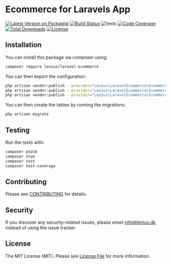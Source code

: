 
# Ecommerce for Laravels App

[![Latest Version on Packagist](https://img.shields.io/packagist/v/lenius/laravel-ecommerce.svg?style=flat-square)](https://packagist.org/packages/lenius/laravel-ecommerce)
[![Build Status](https://travis-ci.org/lenius/laravel-ecommerce.svg)](https://travis-ci.org/lenius/laravel-ecommerce)
![tests](https://github.com/lenius/laravel-ecommerce/workflows/tests/badge.svg?branch=main)
[![Code Coverage](https://scrutinizer-ci.com/g/Lenius/laravel-ecommerce/badges/coverage.png?b=main)](https://scrutinizer-ci.com/g/Lenius/laravel-ecommerce/?branch=main)
[![Total Downloads](https://poser.pugx.org/lenius/laravel-ecommerce/downloads.svg)](https://packagist.org/packages/laravel-ecommerce)
[![License](https://poser.pugx.org/lenius/laravel-ecommerce/license.svg)](https://packagist.org/packages/Lenius/laravel-ecommerce)

## Installation

You can install this package via composer using:

```bash
composer require lenius/laravel-ecommerce
```

You can then export the configuration:

```bash
php artisan vendor:publish --provider="Lenius\LaravelEcommerce\EcommerceServiceProvider" --tag="config"
php artisan vendor:publish --provider="Lenius\LaravelEcommerce\EcommerceServiceProvider" --tag="lang"
php artisan vendor:publish --provider="Lenius\LaravelEcommerce\EcommerceServiceProvider" --tag="views"
```

You can then create the tables by running the migrations:

```bash
php artisan migrate
```

## Testing

Run the tests with:

``` bash
composer psalm
composer stan
composer test
composer test-coverage
```

## Contributing

Please see [CONTRIBUTING](CONTRIBUTING.md) for details.

## Security

If you discover any security-related issues, please email info@lenius.dk
instead of using the issue tracker.

## License

The MIT License (MIT). Please see [License File](LICENSE.md) for more information.
